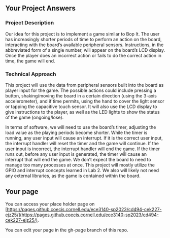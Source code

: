 ## Your Project Answers

### Project Description

Our idea for this project is to implement a game similar to Bop It. The user has increasingly shorter periods of time to perform an action on the board, interacting with the board’s available peripheral sensors. Instructions, in the abbreviated form of a single number, will appear on the board’s LCD display. Once the player does an incorrect action or fails to do the correct action in time, the game will end. 
### Technical Approach

This project will use the data from peripheral sensors built into the board as player input for the game. The possible actions could include pressing a button, shaking/moving the board in a certain direction (using the 3-axis accelerometer), and if time permits, using the hand to cover the light sensor or tapping the capacitive touch sensor. It will also use the LCD display to give instructions to the player, as well as the LED lights to show the status of the game (ongoing/lose). 

In terms of software, we will need to use the board’s timer, adjusting the load value as the playing periods become shorter. While the timer is running, any user input will cause an interrupt. If it is the correct user input, the interrupt handler will reset the timer and the game will continue. If the user input is incorrect, the interrupt handler will end the game. If the timer runs out, before any user input is generated, the timer will cause an interrupt that will end the game. We don’t expect the board to need to manage too many processes at once. This project will mostly utilize the GPIO and interrupt concepts learned in Lab 2. We also will likely not need any external libraries, as the game is contained within the board. 
## Your page
You can access your place holder page on [https://pages.github.coecis.cornell.edu/ece3140-sp2023/cd494-cek227-ejz25/](https://pages.github.coecis.cornell.edu/ece3140-sp2023/cd494-cek227-ejz25/).

You can edit your page in the gh-page branch of this repo.